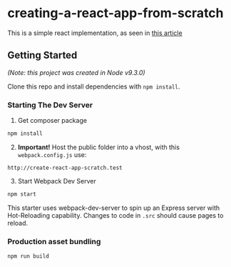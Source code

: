 # creating-a-react-app-from-scratch

This is a simple react implementation, as seen in [this article](https://blog.usejournal.com/creating-a-react-app-from-scratch-f3c693b84658)

## Getting Started

_(Note: this project was created in Node v9.3.0)_

Clone this repo and install dependencies with `npm install`.

### Starting The Dev Server

1. Get composer package

```BASH
npm install
```

2. **Important!** Host the public folder into a vhost, with this `webpack.config.js` use:

```http://create-react-app-scratch.test```

3. Start Webpack Dev Server

```BASH
npm start
```

This starter uses webpack-dev-server to spin up an Express server with Hot-Reloading capability. Changes to code in `.src` should cause pages to reload.

### Production asset bundling ###

```BASH
npm run build
```